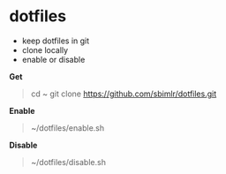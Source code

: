 # dotfiles
* keep dotfiles in git
* clone locally
* enable or disable

**Get**
> cd ~
> git clone https://github.com/sbimlr/dotfiles.git

**Enable**
> ~/dotfiles/enable.sh

**Disable**
> ~/dotfiles/disable.sh
